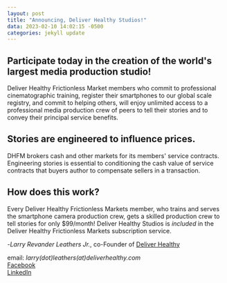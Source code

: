 ```yaml
---
layout: post
title: "Announcing, Deliver Healthy Studios!"
data: 2023-02-10 14:02:15 -0500
categories: jekyll update
---
```

## Participate today in the creation of the world's largest media production studio!

Deliver Healthy Frictionless Market members who commit to professional cinematographic training, register their smartphones to our global scale registry, and commit to helping others, will enjoy unlimited access to a professional media production crew of peers to tell their stories and to convey their principal service benefits.  

## Stories are engineered to influence prices.   

DHFM brokers cash and other markets for its members' service contracts.  Engineering stories is essential to conditioning the cash value of service contracts that buyers author to compensate sellers in a transaction.

## How does this work?   

Every Deliver Healthy Frictionless Markets member, who trains and serves the smartphone camera production crew, gets a skilled production crew to tell stories for only $99/month!  Deliver Healthy Studios is _included_ in the Deliver Healthy Frictionless Markets subscription service.  

-_Larry Revander Leathers Jr._, co-Founder of [Deliver Healthy](/deliverhealthy/)

email: _larry(dot)leathers(at)deliverhealthy.com_   
[Facebook](https://www.facebook.com/larry.r.leathers)  
[LinkedIn](https://linkedin.com/in/larryleathers)
